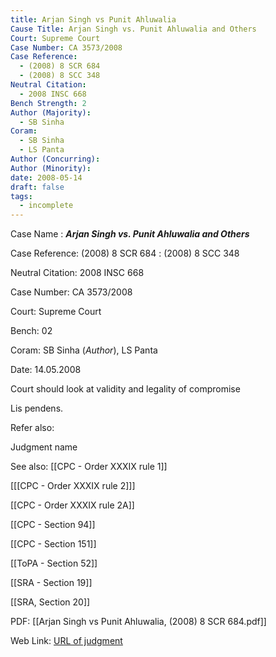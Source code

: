 ```yaml
---
title: Arjan Singh vs Punit Ahluwalia
Cause Title: Arjan Singh vs. Punit Ahluwalia and Others
Court: Supreme Court
Case Number: CA 3573/2008
Case Reference:
  - (2008) 8 SCR 684
  - (2008) 8 SCC 348
Neutral Citation:
  - 2008 INSC 668
Bench Strength: 2
Author (Majority):
  - SB Sinha
Coram:
  - SB Sinha
  - LS Panta
Author (Concurring): 
Author (Minority): 
date: 2008-05-14
draft: false
tags:
  - incomplete
---
```

Case Name : ***Arjan Singh vs. Punit Ahluwalia and Others***

Case Reference: (2008) 8 SCR 684 :  (2008) 8 SCC 348 

Neutral Citation: 2008 INSC 668

Case Number: CA 3573/2008

Court: Supreme Court

Bench: 02

Coram: SB Sinha (*Author*), LS Panta

Date: 14.05.2008

Court should look at validity and legality of compromise

Lis pendens.

Refer also:

Judgment name

See also:
[[CPC - Order XXXIX rule 1]]

[[[CPC - Order XXXIX rule 2]]]

[[CPC - Order XXXIX rule 2A]]

[[CPC - Section 94]]

[[CPC - Section 151]]

[[ToPA - Section 52]]

[[SRA - Section 19]]

[[SRA, Section 20]]

PDF:
[[Arjan Singh vs Punit Ahluwalia, (2008) 8 SCR 684.pdf]]

Web Link: <a href="/All judgments/Arjan Singh vs Punit Ahluwalia, (2008) 8 SCR 684.pdf" target="_blank">URL of judgment</a>
